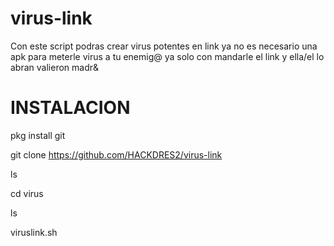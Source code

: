 # virus-link
Con este script podras crear virus potentes en link ya no es necesario una apk para meterle virus a tu enemig@ ya solo con mandarle el link y ella/el lo abran valieron madr&amp;

# INSTALACION 

pkg install git

git clone https://github.com/HACKDRES2/virus-link

ls 

cd virus

ls

viruslink.sh
